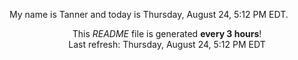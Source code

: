 My name is Tanner and today is Thursday, August 24, 5:12 PM EDT.

<p align="center">This <i>README</i> file is generated <b>every 3 hours</b>!</br>Last refresh: Thursday, August 24, 5:12 PM EDT<br /></p>
